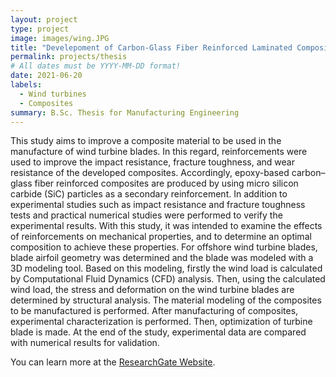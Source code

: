 ```yaml
---
layout: project
type: project
image: images/wing.JPG
title: "Develepoment of Carbon-Glass Fiber Reinforced Laminated Composites: Applications In Offshore Wind Turbine Blades"
permalink: projects/thesis
# All dates must be YYYY-MM-DD format!
date: 2021-06-20
labels:
  - Wind turbines
  - Composites
summary: B.Sc. Thesis for Manufacturing Engineering
---
```


This study aims to improve a composite material to be used in the manufacture of wind turbine blades. In this regard, reinforcements were used to improve the impact resistance, fracture toughness, and wear resistance of the developed composites. Accordingly, epoxy-based carbon–glass fiber reinforced composites are produced by using micro silicon carbide (SiC) particles as a secondary reinforcement. In addition to experimental studies such as impact resistance and fracture toughness tests and practical numerical studies were performed to verify the experimental results. With this study, it was intended to examine the effects of reinforcements on mechanical properties, and to determine an optimal composition to achieve these properties. For offshore wind turbine blades, blade airfoil geometry was determined and the blade was modeled with a 3D modeling tool. Based on this modeling, firstly the wind load is calculated by Computational Fluid Dynamics (CFD) analysis. Then, using the calculated wind load, the stress and deformation on the wind turbine blades are determined by structural analysis. The material modeling of the composites to be manufactured is performed. After manufacturing of composites, experimental characterization is performed. Then, optimization of turbine blade is made. At the end of the study, experimental data are compared with numerical results for validation.

You can learn more at the [ResearchGate Website](https://www.researchgate.net/publication/352902062_DEVELOPMENT_OF_CARBON-GLASS_FIBER_REINFORCED_LAMINATED_HYBRID_COMPOSITES_APPLICATIONS_IN_OFFSHORE_WIND_TURBINE_BLADES).
